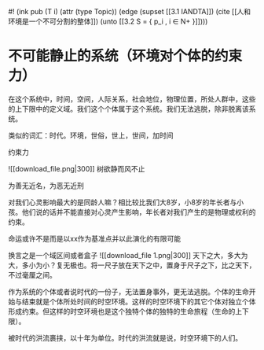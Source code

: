 #! (ink pub (T i) (attr (type Topic)) (edge (supset [[3.1 IANDTA]]) (cite [[人和环境是一个不可分割的整体]]) (unto [[3.2 S = { p_i , i ∈ N+ }]])))

# 不可能静止的系统（环境对个体的约束力）

在这个系统中，时间，空间，人际关系，社会地位，物理位置，所处人群中，这些的上下限中的定义域。我们这个个体属于这个系统。我们无法逃脱，除非脱离该系统。

类似的词汇：时代。环境，世俗，世上，世间，加时间

约束力

![[download_file.png|300]]
树欲静而风不止

为善无近名，为恶无近刑

对我们心灵影响最大的是同龄人嘛？相比较比我们大8岁，小8岁的年长者与小孩。他们说的话并不能直接对心灵产生影响，年长者对我们产生的是物理或权利的约束。

命运或许不是而是以xx作为基准点并以此演化的有限可能

换言之是一个域区间或者盒子
![[download_file 1.png|300]]
天下之大，多大为大，多小为小？复无极也。将一尺子放在天下之中，置身于尺子之下，比之天下，不过毫厘之间。

作为系统的个体或者说时代的一份子，无法置身事外，更无法逃脱。个体的生命开始与结束就是个体所处时间的时空环境。这样的时空环境下的其它个体对独立个体形成约束。但这样的时空环境也是这个独特个体的独特的生命旅程（生命的上下限）。

被时代的洪流裹挟，以十年为单位。时代的洪流就是说，时空环境下的人们。
